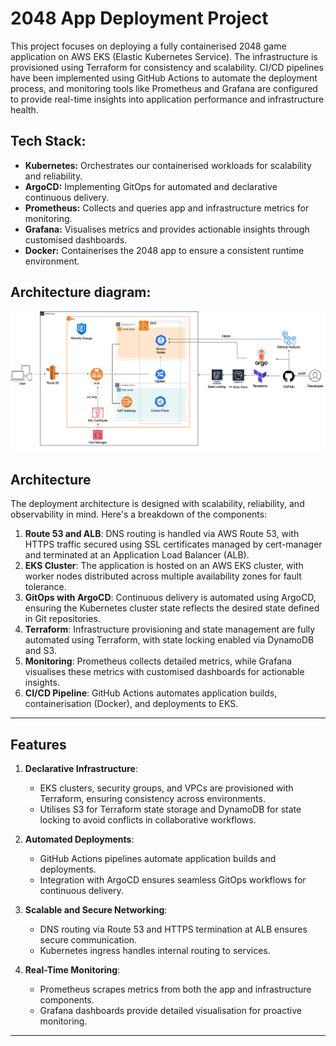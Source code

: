# 2048 App Deployment Project

This project focuses on deploying a fully containerised 2048 game application on AWS EKS (Elastic Kubernetes Service). The infrastructure is provisioned using Terraform for consistency and scalability. CI/CD pipelines have been implemented using GitHub Actions to automate the deployment process, and monitoring tools like Prometheus and Grafana are configured to provide real-time insights into application performance and infrastructure health.


## Tech Stack:
 
- **Kubernetes:** Orchestrates our containerised workloads for scalability and reliability.
- **ArgoCD:** Implementing GitOps for automated and declarative continuous delivery.
- **Prometheus:** Collects and queries app and infrastructure metrics for monitoring.
- **Grafana:** Visualises metrics and provides actionable insights through customised dashboards.
- **Docker:** Containerises the 2048 app to ensure a consistent runtime environment.

## Architecture diagram:

![alt text](architecturaldiagram.eks.png)


## Architecture
The deployment architecture is designed with scalability, reliability, and observability in mind. Here's a breakdown of the components:

1. **Route 53 and ALB**: DNS routing is handled via AWS Route 53, with HTTPS traffic secured using SSL certificates managed by cert-manager and terminated at an Application Load Balancer (ALB).
2. **EKS Cluster**: The application is hosted on an AWS EKS cluster, with worker nodes distributed across multiple availability zones for fault tolerance.
3. **GitOps with ArgoCD**: Continuous delivery is automated using ArgoCD, ensuring the Kubernetes cluster state reflects the desired state defined in Git repositories.
4. **Terraform**: Infrastructure provisioning and state management are fully automated using Terraform, with state locking enabled via DynamoDB and S3.
5. **Monitoring**: Prometheus collects detailed metrics, while Grafana visualises these metrics with customised dashboards for actionable insights.
6. **CI/CD Pipeline**: GitHub Actions automates application builds, containerisation (Docker), and deployments to EKS.

---

## Features

1. **Declarative Infrastructure**:
   - EKS clusters, security groups, and VPCs are provisioned with Terraform, ensuring consistency across environments.
   - Utilises S3 for Terraform state storage and DynamoDB for state locking to avoid conflicts in collaborative workflows.

2. **Automated Deployments**:
   - GitHub Actions pipelines automate application builds and deployments.
   - Integration with ArgoCD ensures seamless GitOps workflows for continuous delivery.

3. **Scalable and Secure Networking**:
   - DNS routing via Route 53 and HTTPS termination at ALB ensures secure communication.
   - Kubernetes ingress handles internal routing to services.

4. **Real-Time Monitoring**:
   - Prometheus scrapes metrics from both the app and infrastructure components.
   - Grafana dashboards provide detailed visualisation for proactive monitoring.

---